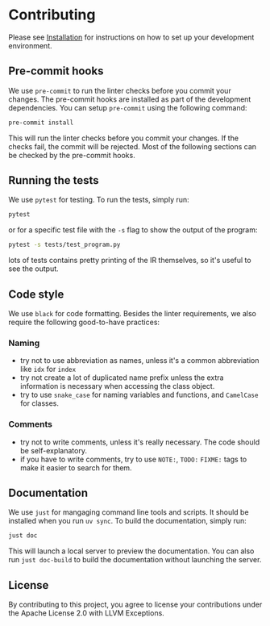 # Contributing

Please see [Installation](install.md) for instructions on how to set up your development environment.

## Pre-commit hooks

We use `pre-commit` to run the linter checks before you commit your changes. The pre-commit hooks are installed as part of the development dependencies. You can setup `pre-commit` using the following command:

```bash
pre-commit install
```

This will run the linter checks before you commit your changes. If the checks fail, the commit will be
rejected. Most of the following sections can be checked by the pre-commit hooks.

## Running the tests

We use `pytest` for testing. To run the tests, simply run:

```bash
pytest
```

or for a specific test file with the `-s` flag to show the output of the program:

```bash
pytest -s tests/test_program.py
```

lots of tests contains pretty printing of the IR themselves, so it's useful to see the output.

## Code style

We use `black` for code formatting. Besides the linter requirements, we also require the following
good-to-have practices:

### Naming

- try not to use abbreviation as names, unless it's a common abbreviation like `idx` for `index`
- try not create a lot of duplicated name prefix unless the extra information is necessary when accessing the class object.
- try to use `snake_case` for naming variables and functions, and `CamelCase` for classes.

### Comments

- try not to write comments, unless it's really necessary. The code should be self-explanatory.
- if you have to write comments, try to use `NOTE:`, `TODO:` `FIXME:` tags to make it easier to search for them.

## Documentation

We use `just` for mangaging command line tools and scripts. It should be installed when you run `uv sync`. To build the documentation, simply run:

```bash
just doc
```

This will launch a local server to preview the documentation. You can also run `just doc-build` to build the documentation without launching the server.

## License

By contributing to this project, you agree to license your contributions under the Apache License 2.0 with LLVM Exceptions.

